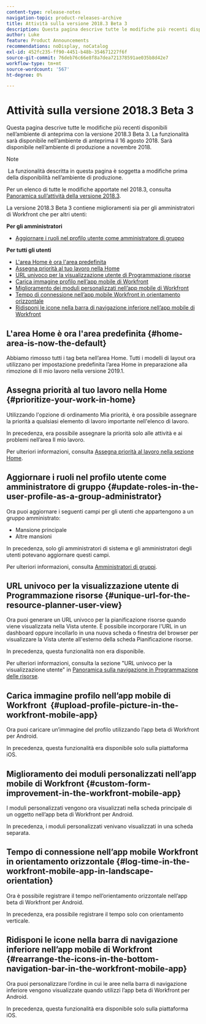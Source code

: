 ```yaml
---
content-type: release-notes
navigation-topic: product-releases-archive
title: Attività sulla versione 2018.3 Beta 3
description: Questa pagina descrive tutte le modifiche più recenti disponibili nell’ambiente di anteprima con la versione 2018.3 Beta 3. La funzionalità sarà disponibile nell’ambiente di anteprima il 16 agosto 2018. Sarà disponibile nell’ambiente di produzione a novembre 2018.
author: Luke
feature: Product Announcements
recommendations: noDisplay, noCatalog
exl-id: 452fc235-ff90-4451-b48b-354671227f6f
source-git-commit: 76deb76c66e8f8a7dea721378591ae035b8d42e7
workflow-type: tm+mt
source-wordcount: '567'
ht-degree: 0%

---
```


# Attività sulla versione 2018.3 Beta 3

Questa pagina descrive tutte le modifiche più recenti disponibili nell’ambiente di anteprima con la versione 2018.3 Beta 3. La funzionalità sarà disponibile nell’ambiente di anteprima il 16 agosto 2018. Sarà disponibile nell’ambiente di produzione a novembre 2018.

>[!NOTE]
>
> La funzionalità descritta in questa pagina è soggetta a modifiche prima della disponibilità nell’ambiente di produzione.

Per un elenco di tutte le modifiche apportate nel 2018.3, consulta  [Panoramica sull’attività della versione 2018.3](../../../../product-announcements/product-releases/quarterly-release-archive/2018.3-release-activity/2018.3-release-activity-overview.md).

La versione 2018.3 Beta 3 contiene miglioramenti sia per gli amministratori di Workfront che per altri utenti:

**Per gli amministratori**

* [Aggiornare i ruoli nel profilo utente come amministratore di gruppo](#update-roles-in-the-user-profile-as-a-group-administrator)

**Per tutti gli utenti**

* [L&#39;area Home è ora l&#39;area predefinita](#home-area-is-now-the-default)
* [Assegna priorità al tuo lavoro nella Home](#prioritize-your-work-in-home)
* [URL univoco per la visualizzazione utente di Programmazione risorse](#unique-url-for-the-resource-planner-user-view)
* [Carica immagine profilo nell’app mobile di Workfront](#upload-profile-picture-in-the-workfront-mobile-app) 
* [Miglioramento dei moduli personalizzati nell’app mobile di Workfront](#custom-form-improvement-in-the-workfront-mobile-app)
* [Tempo di connessione nell’app mobile Workfront in orientamento orizzontale](#log-time-in-the-workfront-mobile-app-in-landscape-orientation)
* [Ridisponi le icone nella barra di navigazione inferiore nell’app mobile di Workfront](#rearrange-the-icons-in-the-bottom-navigation-bar-in-the-workfront-mobile-app)

## L&#39;area Home è ora l&#39;area predefinita {#home-area-is-now-the-default}

Abbiamo rimosso tutti i tag beta nell’area Home. Tutti i modelli di layout ora utilizzano per impostazione predefinita l’area Home in preparazione alla rimozione di Il mio lavoro nella versione 2019.1.

## Assegna priorità al tuo lavoro nella Home {#prioritize-your-work-in-home}

Utilizzando l&#39;opzione di ordinamento Mia priorità, è ora possibile assegnare la priorità a qualsiasi elemento di lavoro importante nell&#39;elenco di lavoro.

In precedenza, era possibile assegnare la priorità solo alle attività e ai problemi nell’area Il mio lavoro.

Per ulteriori informazioni, consulta [Assegna priorità al lavoro nella sezione Home](../../../../workfront-basics/using-home/using-the-home-area/prioritize-work-in-home.md).

## Aggiornare i ruoli nel profilo utente come amministratore di gruppo {#update-roles-in-the-user-profile-as-a-group-administrator}

Ora puoi aggiornare i seguenti campi per gli utenti che appartengono a un gruppo amministrato:

* Mansione principale
* Altre mansioni

In precedenza, solo gli amministratori di sistema e gli amministratori degli utenti potevano aggiornare questi campi. 

Per ulteriori informazioni, consulta [Amministratori di gruppi](../../../../administration-and-setup/manage-groups/group-roles/group-administrators.md).

## URL univoco per la visualizzazione utente di Programmazione risorse {#unique-url-for-the-resource-planner-user-view}

Ora puoi generare un URL univoco per la pianificazione risorse quando viene visualizzata nella Vista utente. È possibile incorporare l&#39;URL in un dashboard oppure incollarlo in una nuova scheda o finestra del browser per visualizzare la Vista utente all&#39;esterno della scheda Pianificazione risorse.

In precedenza, questa funzionalità non era disponibile.

Per ulteriori informazioni, consulta la sezione &quot;URL univoco per la visualizzazione utente&quot; in [Panoramica sulla navigazione in Programmazione delle risorse](../../../../resource-mgmt/resource-planning/resource-planner-navigation.md).

## Carica immagine profilo nell’app mobile di Workfront  {#upload-profile-picture-in-the-workfront-mobile-app}

Ora puoi caricare un’immagine del profilo utilizzando l’app beta di Workfront per Android.

In precedenza, questa funzionalità era disponibile solo sulla piattaforma iOS. 

<!--
<p data-mc-conditions="QuicksilverOrClassic.Draft mode">For more information, see .</p>
-->

## Miglioramento dei moduli personalizzati nell’app mobile di Workfront {#custom-form-improvement-in-the-workfront-mobile-app}

I moduli personalizzati vengono ora visualizzati nella scheda principale di un oggetto nell’app beta di Workfront per Android.

In precedenza, i moduli personalizzati venivano visualizzati in una scheda separata.

<!--
<p data-mc-conditions="QuicksilverOrClassic.Draft mode">For more information, see the "Editing Custom Forms" section in .</p>
-->

## Tempo di connessione nell’app mobile Workfront in orientamento orizzontale {#log-time-in-the-workfront-mobile-app-in-landscape-orientation}

Ora è possibile registrare il tempo nell’orientamento orizzontale nell’app beta di Workfront per Android.

In precedenza, era possibile registrare il tempo solo con orientamento verticale.

<!--
<p data-mc-conditions="QuicksilverOrClassic.Draft mode">For more information, see </p>
-->

## Ridisponi le icone nella barra di navigazione inferiore nell’app mobile di Workfront {#rearrange-the-icons-in-the-bottom-navigation-bar-in-the-workfront-mobile-app}

Ora puoi personalizzare l’ordine in cui le aree nella barra di navigazione inferiore vengono visualizzate quando utilizzi l’app beta di Workfront per Android.

In precedenza, questa funzionalità era disponibile solo sulla piattaforma iOS.

<!--
<p data-mc-conditions="QuicksilverOrClassic.Draft mode">For more information, see .</p>
-->
